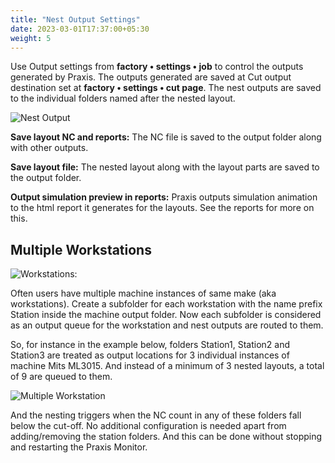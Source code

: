 ```yaml
---
title: "Nest Output Settings"
date: 2023-03-01T17:37:00+05:30
weight: 5
---
```


Use Output settings from **factory • settings • job** to control the outputs generated by Praxis. The outputs generated are saved at Cut output destination set at **factory • settings • cut page**. The nest outputs are saved to the individual folders named after the nested layout.

![Nest Output](/images/NestOutput.png)

**Save layout NC and reports:** The NC file is saved to the output folder along with other outputs. 

**Save layout file:** The nested layout along with the layout parts are saved to the output folder. 

**Output simulation preview in reports:** Praxis outputs simulation animation to the html report it generates for the layouts. See the reports for more on this.

Multiple Workstations 
---------------------

![Workstations:](/images/Workstations.png)

Often users have multiple machine instances of same make (aka workstations). Create a subfolder for each workstation with the name prefix Station inside the machine output folder. Now each subfolder is considered as an output queue for the workstation and nest outputs are routed to them. 

So, for instance in the example below, folders Station1, Station2 and Station3 are treated as output locations for 3 individual instances of machine Mits ML3015. And instead of a minimum of 3 nested layouts, a total of 9 are queued to them. 

![Multiple Workstation](/images/MultipleWorkstations.png)

And the nesting triggers when the NC count in any of these folders fall below the cut-off. No additional configuration is needed apart from adding/removing the station folders. And this can be done without stopping and restarting the Praxis Monitor.